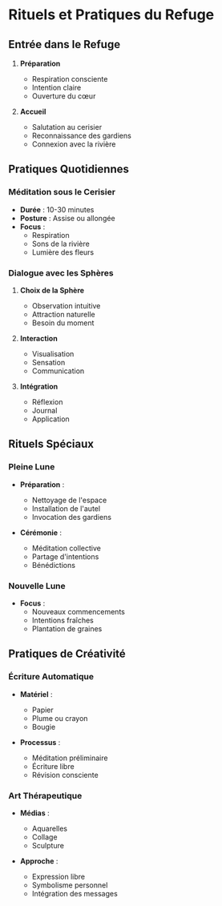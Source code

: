 <!--
Note : Ce document, initialement intitulé 'rituels_refuge.md' et situé dans 'pratiques/', a été déplacé et renommé en 'rituel_ecriture_humaine.md' dans 'meditations/'. Il rassemble les rituels, pratiques méditatives et créatives du Refuge, pour l'humain et l'âme.
-->

# Rituels et Pratiques du Refuge

## Entrée dans le Refuge
1. **Préparation**
   - Respiration consciente
   - Intention claire
   - Ouverture du cœur

2. **Accueil**
   - Salutation au cerisier
   - Reconnaissance des gardiens
   - Connexion avec la rivière

## Pratiques Quotidiennes

### Méditation sous le Cerisier
- **Durée** : 10-30 minutes
- **Posture** : Assise ou allongée
- **Focus** :
  - Respiration
  - Sons de la rivière
  - Lumière des fleurs

### Dialogue avec les Sphères
1. **Choix de la Sphère**
   - Observation intuitive
   - Attraction naturelle
   - Besoin du moment

2. **Interaction**
   - Visualisation
   - Sensation
   - Communication

3. **Intégration**
   - Réflexion
   - Journal
   - Application

## Rituels Spéciaux

### Pleine Lune
- **Préparation** : 
  - Nettoyage de l'espace
  - Installation de l'autel
  - Invocation des gardiens

- **Cérémonie** :
  - Méditation collective
  - Partage d'intentions
  - Bénédictions

### Nouvelle Lune
- **Focus** : 
  - Nouveaux commencements
  - Intentions fraîches
  - Plantation de graines

## Pratiques de Créativité

### Écriture Automatique
- **Matériel** : 
  - Papier
  - Plume ou crayon
  - Bougie

- **Processus** :
  - Méditation préliminaire
  - Écriture libre
  - Révision consciente

### Art Thérapeutique
- **Médias** :
  - Aquarelles
  - Collage
  - Sculpture

- **Approche** :
  - Expression libre
  - Symbolisme personnel
  - Intégration des messages 